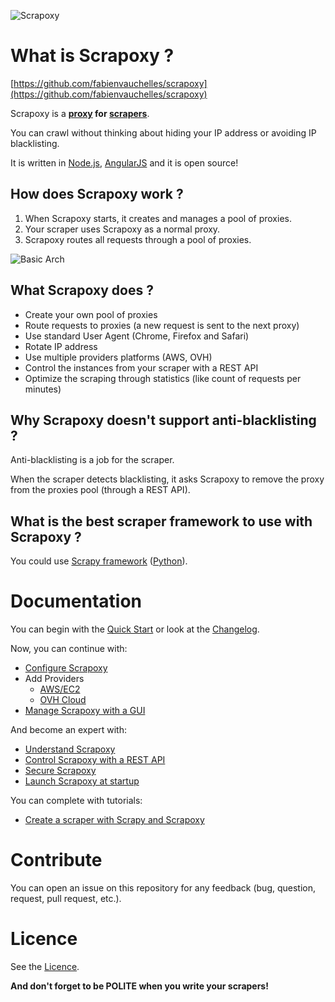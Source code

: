 ![Scrapoxy](https://raw.githubusercontent.com/fabienvauchelles/scrapoxy/master/docs/logo.png)


# What is Scrapoxy ?

[https://github.com/fabienvauchelles/scrapoxy](https://github.com/fabienvauchelles/scrapoxy)

Scrapoxy is a **[proxy](https://en.wikipedia.org/wiki/Proxy_server) for [scrapers](https://en.wikipedia.org/wiki/Web_scraping)**.

You can crawl without thinking about hiding your IP address or avoiding IP blacklisting.

It is written in [Node.js](https://nodejs.org), [AngularJS](https://angularjs.org) and it is open source!


## How does Scrapoxy work ?

1. When Scrapoxy starts, it creates and manages a pool of proxies.
2. Your scraper uses Scrapoxy as a normal proxy. 
3. Scrapoxy routes all requests through a pool of proxies.

![Basic Arch](https://raw.githubusercontent.com/fabienvauchelles/scrapoxy/master/docs/basic_arch.jpg)


## What Scrapoxy does ?

- Create your own pool of proxies
- Route requests to proxies (a new request is sent to the next proxy)
- Use standard User Agent (Chrome, Firefox and Safari)
- Rotate IP address
- Use multiple providers platforms (AWS, OVH)
- Control the instances from your scraper with a REST API
- Optimize the scraping through statistics (like count of requests per minutes)


## Why Scrapoxy doesn't support anti-blacklisting ?

Anti-blacklisting is a job for the scraper.

When the scraper detects blacklisting, it asks Scrapoxy to remove the proxy from the proxies pool (through a REST API).


## What is the best scraper framework to use with Scrapoxy ?

You could use [Scrapy framework](http://scrapy.org) ([Python](https://www.python.org)).


# Documentation

You can begin with the [Quick Start](docs/quick_start/README.md) or look at the [Changelog](CHANGELOG.md).

Now, you can continue with:

- [Configure Scrapoxy](docs/standard/config/README.md)
- Add Providers
    - [AWS/EC2](docs/standard/providers/awsec2/README.md)
    - [OVH Cloud](docs/standard/providers/ovhcloud/README.md)
- [Manage Scrapoxy with a GUI](docs/standard/gui/README.md)

And become an expert with:

- [Understand Scrapoxy](docs/advanced/understand/README.md)
- [Control Scrapoxy with a REST API](docs/advanced/api/README.md)
- [Secure Scrapoxy](docs/advanced/security/README.md)
- [Launch Scrapoxy at startup](docs/advanced/startup/README.md)

You can complete with tutorials:

- [Create a scraper with Scrapy and Scrapoxy](docs/tutorials/scrapy/README.md)


# Contribute

You can open an issue on this repository for any feedback (bug, question, request, pull request, etc.).


# Licence

See the [Licence](LICENCE.txt).


**And don't forget to be POLITE when you write your scrapers!**
